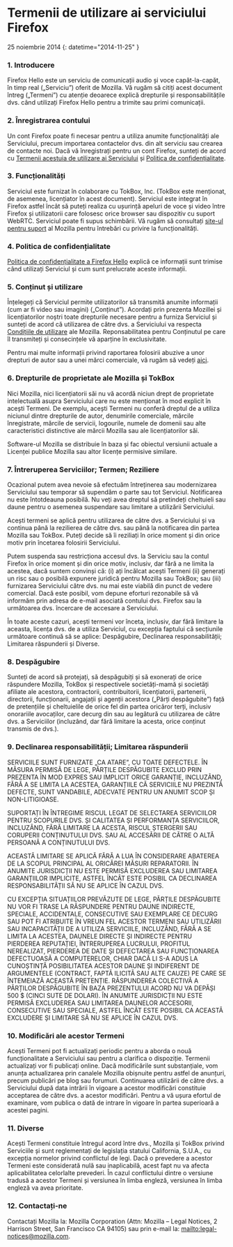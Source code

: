 # Termenii de utilizare ai serviciului Firefox

25 noiembrie 2014
{: datetime="2014-11-25" }

### 1. Introducere 

Firefox Hello este un serviciu de comunicații audio și voce capăt-la-capăt, în timp real („Serviciu”) oferit de Mozilla.  Vă rugăm să citiți acest document întreg („Termeni”) cu atenție deoarece explică drepturile și responsabilitățile dvs. când utilizați Firefox Hello pentru a trimite sau primi comunicații.

### 2. Înregistrarea contului

Un cont Firefox poate fi necesar pentru a utiliza anumite funcționalități ale Serviciului, precum importarea contactelor dvs. din alt serviciu sau crearea de contacte noi.  Dacă vă înregistrați pentru un cont Firefox, sunteți de acord cu [Termenii acestuia de utilizare ai Serviciului](https://www.mozilla.org/en-US/about/legal/terms/services) și [Politica de confidențialitate](https://www.mozilla.org/en-US/privacy/firefox-cloud).

### 3. Funcționalități

Serviciul este furnizat în colaborare cu TokBox, Inc. (TokBox este menționat, de asemenea, licențiator în acest document). Serviciul este integrat în Firefox astfel încât să puteți realiza cu ușurință apeluri de voce și video între Firefox și utilizatorii care folosesc orice browser sau dispozitiv cu suport WebRTC.  Serviciul poate fi supus schimbării.  Vă rugăm să consultați [site-ul pentru suport](https://support.mozilla.org/products/firefox) al Mozilla pentru întrebări cu privire la funcționalități.

### 4. Politica de confidențialitate

[Politica de confidențialitate a Firefox Hello](https://www.mozilla.org/privacy/) explică ce informații sunt trimise când utilizați Serviciul și cum sunt prelucrate aceste informații.

### 5. Conținut și utilizare 

Înțelegeți că Serviciul permite utilizatorilor să transmită anumite informații (cum ar fi video sau imagini) („Conținut”). Acordați prin prezenta Mozillei și licențiatorilor noștri toate drepturile necesare pentru a furniza Serviciul și sunteți de acord că utilizarea de către dvs. a Serviciului va respecta [Condițiile de utilizare](https://www.mozilla.org/about/legal/acceptable-use) ale Mozilla. Reponsabilitatea pentru Conținutul pe care îl transmiteți și consecințele vă aparține în exclusivitate.

Pentru mai multe informații privind raportarea folosirii abuzive a unor drepturi de autor sau a unei mărci comerciale, vă rugăm să vedeți [aici](https://www.mozilla.org/about/legal/report-abuse/).

### 6. Drepturile de proprietate ale Mozilla și TokBox

Nici Mozilla, nici licențiatorii săi nu vă acordă niciun drept de proprietate intelectuală asupra Serviciului care nu este menționat în mod explicit în acești Termeni.  De exemplu, acești Termeni nu conferă dreptul de a utiliza niciunul dintre drepturile de autor, denumirile comerciale, mărcile înregistrate, mărcile de servicii, logourile, numele de domenii sau alte caracteristici distinctive ale mărcii Mozilla sau ale licențiatorilor săi.

Software-ul Mozilla se distribuie în baza și fac obiectul versiunii actuale a Licenței publice Mozilla sau altor licențe permisive similare.

### 7. Întreruperea Serviciilor; Termen; Reziliere

Ocazional putem avea nevoie să efectuăm întreținerea sau modernizarea Serviciului sau temporar să supendăm o parte sau tot Serviciul. Notificarea nu este întotdeauna posibilă. Nu veți avea dreptul să pretindeți cheltuieli sau daune pentru o asemenea suspendare sau limitare a utilizării Serviciului.

Acești termeni se aplică pentru utilizarea de către dvs. a Serviciului și va continua până la rezilierea de către dvs. sau până la notificarea din partea Mozilla sau TokBox. Puteți decide să îi reziliați în orice moment și din orice motiv prin încetarea folosirii Serviciului.

Putem suspenda sau restricționa accesul dvs. la Serviciu sau la contul Firefox în orice moment și din orice motiv, inclusiv, dar fără a ne limita la acestea, dacă suntem convinși că: (i) ați încălcat acești Termeni (ii) generați un risc sau o posibilă expunere juridică pentru Mozilla sau TokBox; sau (iii) furnizarea Serviciului către dvs. nu mai este viabilă din punct de vedere comercial. Dacă este posibil, vom depune eforturi rezonabile să vă informăm prin adresa de e-mail asociată contului dvs. Firefox sau la următoarea dvs. încercare de accesare a Serviciului.

În toate aceste cazuri, acești termeni vor înceta, inclusiv, dar fără limitare la aceasta, licența dvs. de a utiliza Serviciul, cu excepția faptului că secțiunile următoare continuă să se aplice: Despăgubire, Declinarea responsabilității; Limitarea răspunderii și Diverse.

### 8. Despăgubire

Sunteți de acord să protejați, să despăgubiți și să exonerați de orice răspundere Mozilla, TokBox și respectivele societăți-mamă și societăți afiliate ale acestora, contractorii, contribuitorii, licențiatorii, partenerii, directorii, funcționarii, angajații și agenții acestora („Părți despăgubite”) față de pretențiile și cheltuielile de orice fel din partea oricăror terți, inclusiv onorariile avocaților, care decurg din sau au legătură cu utilizarea de către dvs. a Serviciilor (incluzând, dar fără limitare la acesta, orice conținut transmis de dvs.).

### 9. Declinarea responsabilității; Limitarea răspunderii

SERVICIILE SUNT FURNIZATE „CA ATARE”, CU TOATE DEFECTELE. ÎN MĂSURA PERMISĂ DE LEGE, PĂRȚILE DESPĂGUBITE EXCLUD PRIN PREZENTA ÎN MOD EXPRES SAU IMPLICIT ORICE GARANȚIE, INCLUZÂND, FĂRĂ A SE LIMITA LA ACESTEA, GARANȚIILE CĂ SERVICIILE NU PREZINTĂ DEFECTE, SUNT VANDABILE, ADECVATE PENTRU UN ANUMIT SCOP ȘI NON-LITIGIOASE.

SUPORTAȚI ÎN ÎNTREGIME RISCUL LEGAT DE SELECTAREA SERVICIILOR PENTRU SCOPURILE DVS. ȘI CALITATEA ȘI PERFORMANȚA SERVICIILOR, INCLUZÂND, FĂRĂ LIMITARE LA ACESTA, RISCUL ȘTERGERII SAU CORUPERII CONȚINUTULUI DVS. SAU AL ACCESĂRII DE CĂTRE O ALTĂ PERSOANĂ A CONȚINUTULUI DVS.

ACEASTĂ LIMITARE SE APLICĂ FĂRĂ A LUA ÎN CONSIDERARE ABATEREA DE LA SCOPUL PRINCIPAL AL ORICĂREI MĂSURI REPARATORII. ÎN ANUMITE JURISDICȚII NU ESTE PERMISĂ EXCLUDEREA SAU LIMITAREA GARANȚIILOR IMPLICITE, ASTFEL ÎNCÂT ESTE POSIBIL CA DECLINAREA RESPONSABILITĂȚII SĂ NU SE APLICE ÎN CAZUL DVS.

CU EXCEPȚIA SITUAȚIILOR PREVĂZUTE DE LEGE, PĂRȚILE DESPĂGUBITE NU VOR FI TRASE LA RĂSPUNDERE PENTRU DAUNE INDIRECTE, SPECIALE, ACCIDENTALE, CONSECUTIVE SAU EXEMPLARE CE DECURG SAU POT FI ATRIBUITE ÎN VREUN FEL ACESTOR TERMENI SAU UTILIZĂRII SAU INCAPACITĂȚII DE A UTILIZA SERVICIILE, INCLUZÂND, FĂRĂ A SE LIMITA LA ACESTEA, DAUNELE DIRECTE ȘI INDIRECTE PENTRU PIERDEREA REPUTAȚIEI, ÎNTRERUPEREA LUCRULUI, PROFITUL NEREALIZAT, PIERDEREA DE DATE ȘI DEFECTAREA SAU FUNCȚIONAREA DEFECTUOASĂ A COMPUTERELOR, CHIAR DACĂ LI S-A ADUS LA CUNOȘTINȚĂ POSIBILITATEA ACESTOR DAUNE ȘI INDIFERENT DE ARGUMENTELE (CONTRACT, FAPTĂ ILICITĂ SAU ALTE CAUZE) PE CARE SE ÎNTEMEIAZĂ ACEASTĂ PRETENȚIE. RĂSPUNDEREA COLECTIVĂ A PĂRȚILOR DESPĂGUBITE ÎN BAZA PREZENTULUI ACORD NU VA DEPĂȘI 500 $ (CINCI SUTE DE DOLARI). ÎN ANUMITE JURISDICȚII NU ESTE PERMISĂ EXCLUDEREA SAU LIMITAREA DAUNELOR ACCESORII, CONSECUTIVE SAU SPECIALE, ASTFEL ÎNCÂT ESTE POSIBIL CA ACEASTĂ EXCLUDERE ȘI LIMITARE SĂ NU SE APLICE ÎN CAZUL DVS.

### 10. Modificări ale acestor Termeni

Acești Termeni pot fi actualizați periodic pentru a aborda o nouă funcționalitate a Serviciului sau pentru a clarifica o dispoziție. Termenii actualizați vor fi publicați online. Dacă modificările sunt substanțiale, vom anunța actualizarea prin canalele Mozilla obișnuite pentru astfel de anunțuri, precum publicări pe blog sau forumuri. Continuarea utilizării de către dvs. a Serviciului după data intrării în vigoare a acestor modificări constituie acceptarea de către dvs. a acestor modificări. Pentru a vă ușura efortul de examinare, vom publica o dată de intrare în vigoare în partea superioară a acestei pagini.

### 11. Diverse

Acești Termeni constituie întregul acord între dvs., Mozilla și TokBox privind Serviciile și sunt reglementați de legislația statului California, S.U.A., cu excepția normelor privind conflictul de legi. Dacă o prevedere a acestor Termeni este considerată nulă sau inaplicabilă, acest fapt nu va afecta aplicabilitatea celorlalte prevederi. În cazul conflictului dintre o versiune tradusă a acestor Termeni și versiunea în limba engleză, versiunea în limba engleză va avea prioritate.

### 12. Contactați-ne

Contactați Mozilla la: Mozilla Corporation (Attn: Mozilla – Legal Notices, 2 Harrison Street, San Francisco CA 94105) sau prin e-mail la: <mailto:legal-notices@mozilla.com>.
